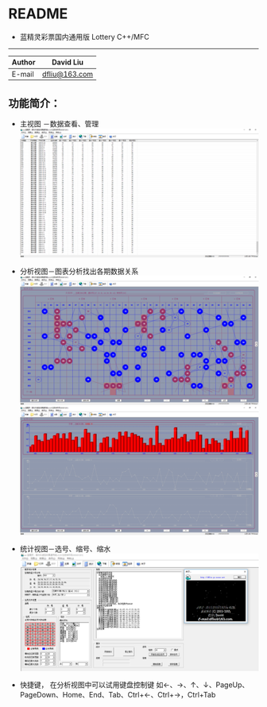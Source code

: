 README
===========================
* 蓝精灵彩票国内通用版 Lottery C++/MFC
****
	
|Author|David Liu|
|---|---
|E-mail|dfliu@163.com


功能简介：
------
* 主视图  －数据查看、管理     
  ![1](https://github.com/LuckyBoy3508/MyLT/blob/master/test/data_list.png "")
* 分析视图－图表分析找出各期数据关系
  ![2](https://github.com/LuckyBoy3508/MyLT/blob/master/test/relation_analysis.png "")
  ![3](https://github.com/LuckyBoy3508/MyLT/blob/master/test/others_analysis.png "")
* 统计视图－选号、缩号、缩水
  ![4](https://github.com/LuckyBoy3508/MyLT/blob/master/test/calculate.png "")

* 快捷键，
  在分析视图中可以试用键盘控制键 
  如←、→、↑、↓、PageUp、PageDown、Home、End、Tab、Ctrl+←、Ctrl+→，Ctrl+Tab

